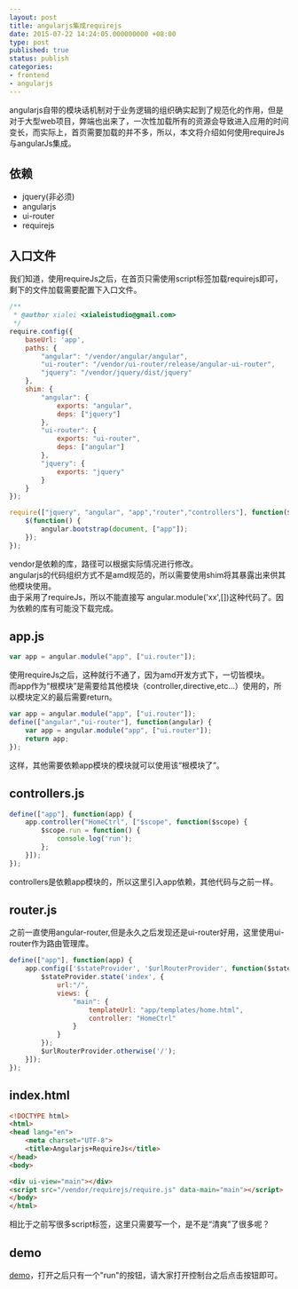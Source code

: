 ```yaml
---
layout: post
title: angularjs集成requirejs
date: 2015-07-22 14:24:05.000000000 +08:00
type: post
published: true
status: publish
categories:
- frontend
- angularjs
---
```

angularjs自带的模块话机制对于业务逻辑的组织确实起到了规范化的作用，但是对于大型web项目，弊端也出来了，一次性加载所有的资源会导致进入应用的时间变长，而实际上，首页需要加载的并不多，所以，本文将介绍如何使用requireJs与angularJs集成。
## 依赖
+ jquery(非必须)
+ angularjs
+ ui-router
+ requirejs

## 入口文件
我们知道，使用requireJs之后，在首页只需使用script标签加载requirejs即可，剩下的文件加载需要配置下入口文件。

```javascript
/**
 * @author xialei <xialeistudio@gmail.com>
 */
require.config({
    baseUrl: 'app',
    paths: {
        "angular": "/vendor/angular/angular",
        "ui-router": "/vendor/ui-router/release/angular-ui-router",
        "jquery": "/vendor/jquery/dist/jquery"
    },
    shim: {
        "angular": {
            exports: "angular",
            deps: ["jquery"]
        },
        "ui-router": {
            exports: "ui-router",
            deps: ["angular"]
        },
        "jquery": {
            exports: "jquery"
        }
    }
});

require(["jquery", "angular", "app","router","controllers"], function($, angular) {
    $(function() {
        angular.bootstrap(document, ["app"]);
    });
});
```

vendor是依赖的库，路径可以根据实际情况进行修改。   
angularjs的代码组织方式不是amd规范的，所以需要使用shim将其暴露出来供其他模块使用。   
由于采用了requireJs，所以不能直接写 angular.module('xx',[])这种代码了。因为依赖的库有可能没下载完成。
## app.js

```javascript
var app = angular.module("app", ["ui.router"]);
```

使用requireJs之后，这种就行不通了，因为amd开发方式下，一切皆模块。   
而app作为“根模块”是需要给其他模块（controller,directive,etc...）使用的，所以模块定义的最后需要return。

```javascript
var app = angular.module("app", ["ui.router"]);
define(["angular","ui-router"], function(angular) {
    var app = angular.module("app", ["ui.router"]);
    return app;
});
```

这样，其他需要依赖app模块的模块就可以使用该“根模块了”。
## controllers.js

```javascript
define(["app"], function(app) {
    app.controller("HomeCtrl", ["$scope", function($scope) {
        $scope.run = function() {
            console.log('run');
        };
    }]);
});
```

controllers是依赖app模块的，所以这里引入app依赖，其他代码与之前一样。

## router.js
之前一直使用angular-router,但是永久之后发现还是ui-router好用，这里使用ui-router作为路由管理库。

```javascript
define(["app"], function(app) {
    app.config(['$stateProvider', '$urlRouterProvider', function($stateProvider, $urlRouterProvider) {
        $stateProvider.state('index', {
            url:"/",
            views: {
                "main": {
                    templateUrl: "app/templates/home.html",
                    controller: "HomeCtrl"
                }
            }
        });
        $urlRouterProvider.otherwise('/');
    }]);
});
```

## index.html

```html
<!DOCTYPE html>
<html>
<head lang="en">
    <meta charset="UTF-8">
    <title>Angularjs+RequireJs</title>
</head>
<body>

<div ui-view="main"></div>
<script src="/vendor/requirejs/require.js" data-main="main"></script>
</body>
</html>
```

相比于之前写很多script标签，这里只需要写一个，是不是“清爽”了很多呢？

## demo
[demo](http://ngdemo.sinaapp.com/ng-requirejs/#/)，打开之后只有一个"run"的按钮，请大家打开控制台之后点击按钮即可。